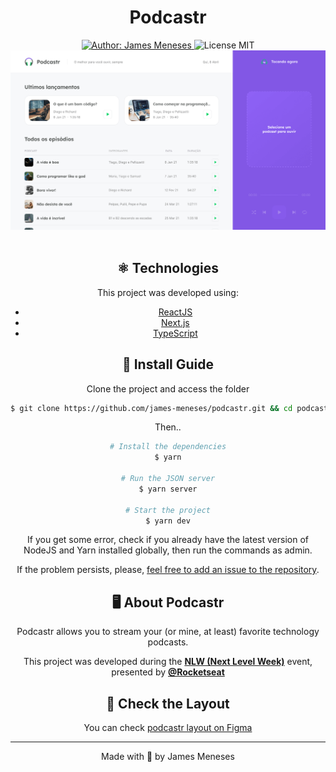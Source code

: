 <div align="center">
    <h1>Podcastr</h1>
    <a href="https://james-meneses.github.io" target="_blank">
  <div style="margin-bottom:1rem"><img src="https://img.shields.io/badge/author-james--meneses-6F48C9" alt="Author: James Meneses">
  </a>
  <img  src="https://img.shields.io/badge/license-MIT-%236F48C9" alt="License MIT"><div/>
    <img alt="Home do Podcastr - Web app em React e NextJS para reprodução de podcasts" title="Podcastr - o melhor conteúdo para você" src="https://github.com/james-meneses/podcastr/blob/master/podcastr-home.png" />
</div>

<br>


## ⚛️ Technologies

This project was developed using:

- [ReactJS](https://reactjs.org)
- [Next.js](https://nextjs.org/)
- [TypeScript](https://www.typescriptlang.org/)

## 🚀 Install Guide

Clone the project and access the folder

```bash
$ git clone https://github.com/james-meneses/podcastr.git && cd podcastr
```

Then..
```bash
# Install the dependencies
$ yarn

# Run the JSON server
$ yarn server

# Start the project
$ yarn dev
```
If you get some error, check if you already have the latest version of NodeJS and Yarn installed globally, then run the commands as admin.

If the problem persists, please, [feel free to add an issue to the repository](https://github.com/james-meneses/podcastr/issues). 

## 🖥️ About Podcastr

Podcastr allows you to stream your (or mine, at least) favorite technology podcasts.

This project was developed during the **[NLW (Next Level Week)]((https://nextlevelweek.com/))** event, presented by **[@Rocketseat](https://github.com/Rocketseat)**

## 📐 Check the Layout

You can check [podcastr layout on Figma](https://www.figma.com/file/UwFEntsHpHYJlHNQAQr4gA/Podcastr?node-id=160%3A2761) 


---

<p align="center">Made with 🧡 by James Meneses</p>